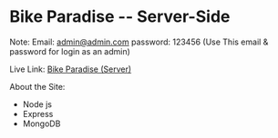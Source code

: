 # Bike Paradise -- Server-Side

Note: Email: admin@admin.com password: 123456 (Use This email & password for login as an admin)

Live Link: [Bike Paradise (Server)](https://bike-paradise.herokuapp.com/api/businessPackages)

About the Site: 

- Node js
- Express 
- MongoDB
